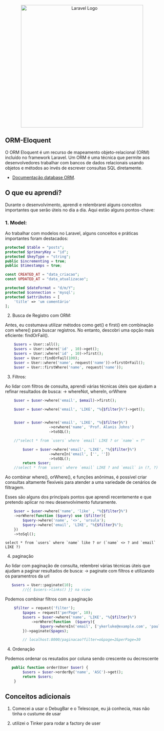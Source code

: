 <p align="center"><a href="https://laravel.com" target="_blank"><img src="https://media.licdn.com/dms/image/D4E12AQGZ7dwwMe8k1Q/article-cover_image-shrink_720_1280/0/1711667456580?e=2147483647&v=beta&t=uMyGtDeyroqMdQIXhDILp-e7GlAP5Ft90WKvuJYdclc" width="400" alt="Laravel Logo"></a></p>



## ORM-Eloquent

O ORM Eloquent é um recurso de mapeamento objeto-relacional (ORM) incluído no framework Laravel. Um ORM é uma técnica que permite aos desenvolvedores trabalhar com bancos de dados relacionais usando objetos e métodos ao invés de escrever consultas SQL diretamente.

- [Documentação database ORM](https://laravel.com/docs/10.x/eloquent).

## O que eu aprendi?

Durante o desenvolvimento, aprendi e relembrarei alguns conceitos importantes que serão úteis no dia a dia. Aqui estão alguns pontos-chave:

### 1. Model:

Ao trabalhar com modelos no Laravel, alguns conceitos e práticas importantes foram destacados:

```php
protected $table = "posts";
protected $primaryKey = "id";
protected $keyType = "string";
public $incrementing = true;
public $timestamps = true;

const CREATED_AT = "data_criacao";
const UPDATED_AT = "data_atualizacao";

protected $dateFormat = "d/m/Y";
protected $connection = 'mysql';
protected $attributes = [
    'title' => 'um comentário'
];
```

2. Busca de Registro com ORM:

Antes, eu costumava utilizar métodos como get() e first() em combinação com where() para buscar registros. No entanto, descobri uma opção mais eficiente: findOrFail().
```php
    $users = User::all();
    $users = User::where('id' , 10)->get(); 
    $users = User::where('id' , 10)->first(); 
    $user = User::findOrFail(100);
    $user = User::where('name', request('name'))->firstOrFail();
    $user = User::firstWhere('name', request('name'));
```
3. Filtros:

Ao lidar com filtros de consulta, aprendi várias técnicas úteis que ajudam a refinar resultados de busca:  -> whereNot, whereIn, orWhere
```php
    $user = $user->where('email', $email)->first();

    $user = $user->where('email', 'LIKE', "%{$filter}%")->get();
   

    $user = $user->where('email', 'LIKE', "%{$filter}%")
                    ->orwhere('name', 'Prof. Alanis Johns')
                    ->toSQL();

    //"select * from `users` where `email` LIKE ? or `name` = ?"

        $user = $user->where('email', 'LIKE', "%{$filter}%")
                    ->whereIn('email', ['', ''])
                    ->toSQL();
        return $user;
    //select * from `users` where `email` LIKE ? and `email` in (?, ?)
```
Ao combinar where(), orWhere(), e funções anônimas, é possível criar consultas altamente flexíveis para atender a uma variedade de cenários de filtragem.

Esses são alguns dos principais pontos que aprendi recentemente e que pretendo aplicar no meu desenvolvimento futuramente.
```php
    $user = $user->where('name', 'like' , "%{$filter}%")
    ->orWhere(function ($query) use ($filter){
        $query->where('name', '<>', 'ursula');
        $query->where('email', 'LIKE', "%{$filter}%");
    })
    ->toSql();
```
    select * from `users` where `name` like ? or (`name` <> ? and `email` LIKE ?)

4. paginação

Ao lidar com paginação de consulta, relembrei várias técnicas úteis que ajudam a paginar resultados de busca:  -> paginate com filtros e utilizando os paramentros da url

```php
   $users = User::paginate(10);
        //{{ $users->links() }} na view
```
Podemos combinar filtros com a paginação
```php
    $filter = request('filter');
        $pages = request('perPage', 10);
        $users = $user->where('name', 'LIKE', "%{$filter}%")
            ->orWhere(function  ($query){
                $query->whereIn('email', ['ykerluke@example.com', 'paula.bogisich@example.org']);
        })->paginate($pages);

        // localhost:8000/paginacao?filter=o&page=2&perPage=30
```
   
   4. Ordenação

Podemos ordenar os resutados por coluna sendo crescente ou decrescente

```php
   public function order(User $user) {
        $users = $user->orderBy('name', 'ASC')->get();
        return $users;
    }
```


## Conceitos adicionais

1. Comecei a usar o DebugBar e o Telescope, eu já conhecia, mas não tinha o custume de usar

2. utilizei o Tinker para rodar a factory de user

